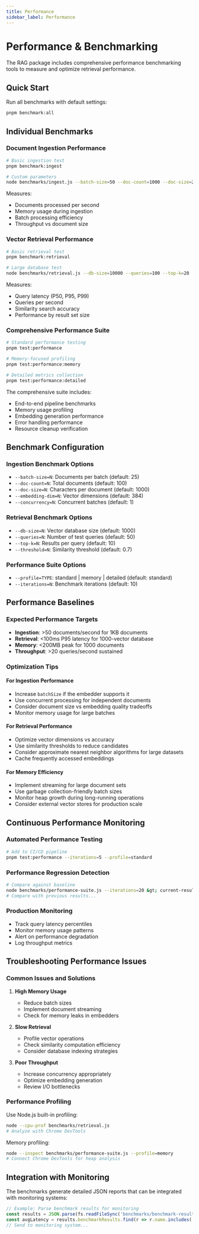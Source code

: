 ```yaml
---
title: Performance
sidebar_label: Performance
---
```


# Performance & Benchmarking

The RAG package includes comprehensive performance benchmarking tools to measure and optimize retrieval performance.

## Quick Start

Run all benchmarks with default settings:

```bash
pnpm benchmark:all
```

## Individual Benchmarks

### Document Ingestion Performance

```bash
# Basic ingestion test
pnpm benchmark:ingest

# Custom parameters
node benchmarks/ingest.js --batch-size=50 --doc-count=1000 --doc-size=2000
```

Measures:

- Documents processed per second
- Memory usage during ingestion
- Batch processing efficiency
- Throughput vs document size

### Vector Retrieval Performance

```bash
# Basic retrieval test
pnpm benchmark:retrieval

# Large database test
node benchmarks/retrieval.js --db-size=10000 --queries=100 --top-k=20
```

Measures:

- Query latency (P50, P95, P99)
- Queries per second
- Similarity search accuracy
- Performance by result set size

### Comprehensive Performance Suite

```bash
# Standard performance testing
pnpm test:performance

# Memory-focused profiling
pnpm test:performance:memory

# Detailed metrics collection
pnpm test:performance:detailed
```

The comprehensive suite includes:

- End-to-end pipeline benchmarks
- Memory usage profiling
- Embedding generation performance
- Error handling performance
- Resource cleanup verification

## Benchmark Configuration

### Ingestion Benchmark Options

- `--batch-size=N`: Documents per batch (default: 25)
- `--doc-count=N`: Total documents (default: 100)
- `--doc-size=N`: Characters per document (default: 1000)
- `--embedding-dim=N`: Vector dimensions (default: 384)
- `--concurrency=N`: Concurrent batches (default: 1)

### Retrieval Benchmark Options

- `--db-size=N`: Vector database size (default: 1000)
- `--queries=N`: Number of test queries (default: 50)
- `--top-k=N`: Results per query (default: 10)
- `--threshold=N`: Similarity threshold (default: 0.7)

### Performance Suite Options

- `--profile=TYPE`: standard | memory | detailed (default: standard)
- `--iterations=N`: Benchmark iterations (default: 10)

## Performance Baselines

### Expected Performance Targets

- **Ingestion**: >50 documents/second for 1KB documents
- **Retrieval**: <100ms P95 latency for 1000-vector database
- **Memory**: <200MB peak for 1000 documents
- **Throughput**: >20 queries/second sustained

### Optimization Tips

#### For Ingestion Performance

- Increase `batchSize` if the embedder supports it
- Use concurrent processing for independent documents
- Consider document size vs embedding quality tradeoffs
- Monitor memory usage for large batches

#### For Retrieval Performance

- Optimize vector dimensions vs accuracy
- Use similarity thresholds to reduce candidates
- Consider approximate nearest neighbor algorithms for large datasets
- Cache frequently accessed embeddings

#### For Memory Efficiency

- Implement streaming for large document sets
- Use garbage collection-friendly batch sizes
- Monitor heap growth during long-running operations
- Consider external vector stores for production scale

## Continuous Performance Monitoring

### Automated Performance Testing

```bash
# Add to CI/CD pipeline
pnpm test:performance --iterations=5 --profile=standard
```

### Performance Regression Detection

```bash
# Compare against baseline
node benchmarks/performance-suite.js --iterations=20 &gt; current-results.json
# Compare with previous results...
```

### Production Monitoring

- Track query latency percentiles
- Monitor memory usage patterns
- Alert on performance degradation
- Log throughput metrics

## Troubleshooting Performance Issues

### Common Issues and Solutions

1. **High Memory Usage**
   - Reduce batch sizes
   - Implement document streaming
   - Check for memory leaks in embedders

2. **Slow Retrieval**
   - Profile vector operations
   - Check similarity computation efficiency
   - Consider database indexing strategies

3. **Poor Throughput**
   - Increase concurrency appropriately
   - Optimize embedding generation
   - Review I/O bottlenecks

### Performance Profiling

Use Node.js built-in profiling:

```bash
node --cpu-prof benchmarks/retrieval.js
# Analyze with Chrome DevTools
```

Memory profiling:

```bash
node --inspect benchmarks/performance-suite.js --profile=memory
# Connect Chrome DevTools for heap analysis
```

## Integration with Monitoring

The benchmarks generate detailed JSON reports that can be integrated with monitoring systems:

```javascript
// Example: Parse benchmark results for monitoring
const results = JSON.parse(fs.readFileSync('benchmarks/benchmark-results.json'));
const avgLatency = results.benchmarkResults.find(r => r.name.includes('Retrieval')).duration.mean;
// Send to monitoring system...
```
